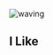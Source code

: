 
<!---
jel4399/jel4399 is a ✨ special ✨ repository because its `README.md` (this file) appears on your GitHub profile.
You can click the Preview link to take a look at your changes.
--->

![waving](https://capsule-render.vercel.app/api?type=waving&height=200&text=I%60m%20Kim%20In%20Gyeom&fontAlign=30&fontAlignY=30&color=gradient&fontSize=50)

<h2>
  I Like
</h2>

<p align=center>

</p>
